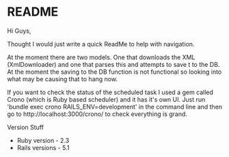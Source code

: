 # README

Hi Guys,

Thought I would just write a quick ReadMe to help with navigation.

At the moment there are two models. One that downloads the XML (XmlDownloader) and one that parses this and attempts to save t to the DB. At the moment the saving to the DB function is not functional so looking into what may be causing that to hang now.

If you want to check the status of the scheduled task I used a gem called Crono (which is Ruby based scheduler) and it has it's own UI.
Just run 'bundle exec crono RAILS_ENV=development' in the command line and then go to http://localhost:3000/crono/ to check everything is grand.


Version Stuff
* Ruby version - 2.3
* Rails versions - 5.1
